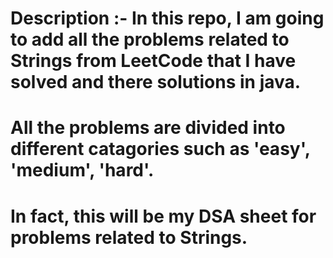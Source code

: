 # Description :-   In this repo, I am going to add all the problems related to Strings from LeetCode that I have solved and there solutions in java.

# All the problems are divided into different catagories such as 'easy', 'medium', 'hard'.

# In fact, this will be my DSA sheet for problems related to Strings.
